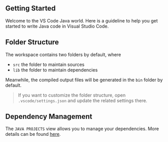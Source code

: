 ## Getting Started

Welcome to the VS Code Java world. Here is a guideline to help you get started to write Java code in Visual Studio Code.

## Folder Structure

The workspace contains two folders by default, where

- `src` the folder to maintain sources
- `lib` the folder to maintain dependencies

Meanwhile, the compiled output files will be generated in the `bin` folder by default.

> If you want to customize the folder structure, open `.vscode/settings.json` and update the related settings there.

## Dependency Management

The `JAVA PROJECTS` view allows you to manage your dependencies. More details can be found [here](https//github.com/microsoft/vscode-java-dependency#manage-dependencies).
